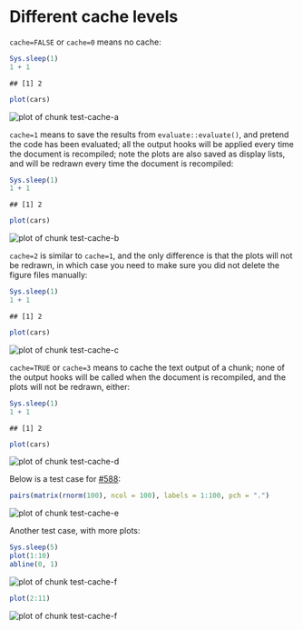 # Different cache levels

`cache=FALSE` or `cache=0` means no cache:


```r
Sys.sleep(1)
1 + 1
```

```
## [1] 2
```

```r
plot(cars)
```

![plot of chunk test-cache-a](http://db.yihui.name/knitr-examples/figure/101-cache-levels-test-cache-a-1.png) 

`cache=1` means to save the results from `evaluate::evaluate()`, and pretend
the code has been evaluated; all the output hooks will be applied every time
the document is recompiled; note the plots are also saved as display lists,
and will be redrawn every time the document is recompiled:


```r
Sys.sleep(1)
1 + 1
```

```
## [1] 2
```

```r
plot(cars)
```

![plot of chunk test-cache-b](http://db.yihui.name/knitr-examples/figure/101-cache-levels-test-cache-b-1.png) 

`cache=2` is similar to `cache=1`, and the only difference is that the plots
will not be redrawn, in which case you need to make sure you did not delete
the figure files manually:


```r
Sys.sleep(1)
1 + 1
```

```
## [1] 2
```

```r
plot(cars)
```

![plot of chunk test-cache-c](http://db.yihui.name/knitr-examples/figure/101-cache-levels-test-cache-c-1.png) 

`cache=TRUE` or `cache=3` means to cache the text output of a chunk; none of
the output hooks will be called when the document is recompiled, and the
plots will not be redrawn, either:


```r
Sys.sleep(1)
1 + 1
```

```
## [1] 2
```

```r
plot(cars)
```

![plot of chunk test-cache-d](http://animation.r-forge.r-project.org/knitr-ex/figure/101-cache-levels-test-cache-d.png) 

Below is a test case for [#588](https://github.com/yihui/knitr/issues/588):


```r
pairs(matrix(rnorm(100), ncol = 100), labels = 1:100, pch = ".")
```

![plot of chunk test-cache-e](http://db.yihui.name/knitr-examples/figure/101-cache-levels-test-cache-e-1.png) 

Another test case, with more plots:


```r
Sys.sleep(5)
plot(1:10)
abline(0, 1)
```

![plot of chunk test-cache-f](http://db.yihui.name/knitr-examples/figure/101-cache-levels-test-cache-f-1.png) 

```r
plot(2:11)
```

![plot of chunk test-cache-f](http://db.yihui.name/knitr-examples/figure/101-cache-levels-test-cache-f-2.png) 
